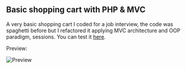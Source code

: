 
## Basic shopping cart with PHP & MVC

A very basic shopping cart I coded for a job interview, the code was spaghetti before but I refactored it applying MVC architecture and OOP paradigm, sessions. You can test it [here](http://shoppingcart.zz.com.ve/).

Preview:

![Preview](https://monosnap.com/file/0hxL1xmyhAy2shQcfZe2ld0HtsyvIt.png)
